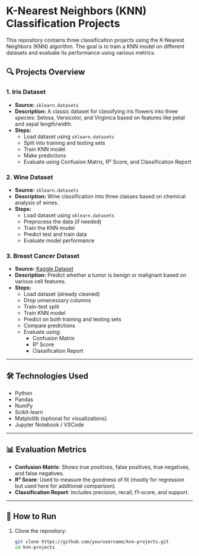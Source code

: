 # K-Nearest Neighbors (KNN) Classification Projects

This repository contains three classification projects using the K-Nearest Neighbors (KNN) algorithm. The goal is to train a KNN model on different datasets and evaluate its performance using various metrics.

## 🔍 Projects Overview

### 1. Iris Dataset
- **Source:** `sklearn.datasets`
- **Description:** A classic dataset for classifying iris flowers into three species: Setosa, Versicolor, and Virginica based on features like petal and sepal length/width.
- **Steps:**
  - Load dataset using `sklearn.datasets`
  - Split into training and testing sets
  - Train KNN model
  - Make predictions
  - Evaluate using Confusion Matrix, R² Score, and Classification Report

### 2. Wine Dataset
- **Source:** `sklearn.datasets`
- **Description:** Wine classification into three classes based on chemical analysis of wines.
- **Steps:**
  - Load dataset using `sklearn.datasets`
  - Preprocess the data (if needed)
  - Train the KNN model
  - Predict test and train data
  - Evaluate model performance

### 3. Breast Cancer Dataset
- **Source:** [Kaggle Dataset]([https://www.kaggle.com/](https://www.kaggle.com/datasets/gkalpolukcu/knn-algorithm-dataset/code))
- **Description:** Predict whether a tumor is benign or malignant based on various cell features.
- **Steps:**
  - Load dataset (already cleaned)
  - Drop unnecessary columns
  - Train-test split
  - Train KNN model
  - Predict on both training and testing sets
  - Compare predictions
  - Evaluate using:
    - Confusion Matrix
    - R² Score
    - Classification Report

---

## 🛠️ Technologies Used

- Python
- Pandas
- NumPy
- Scikit-learn
- Matplotlib (optional for visualizations)
- Jupyter Notebook / VSCode

---

## 📊 Evaluation Metrics

- **Confusion Matrix**: Shows true positives, false positives, true negatives, and false negatives.
- **R² Score**: Used to measure the goodness of fit (mostly for regression but used here for additional comparison).
- **Classification Report**: Includes precision, recall, f1-score, and support.

---

## 🧪 How to Run

1. Clone the repository:
   ```bash
   git clone https://github.com/yourusername/knn-projects.git
   cd knn-projects

